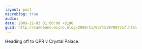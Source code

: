 ```yaml
---
layout: post
microblog: true
audio: 
date: 2009-11-03 01:00:00 +0100
guid: http://samdeane.micro.blog/2009/11/03/t5397807357.html
---
```

Heading off to QPR v Crystal Palace.
